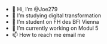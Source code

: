 - 👋 Hi, I’m @Joe279
- 👀 I’m studying digital transformation 
- 🌱 I’m student on FH des BFI Vienna
- 💞️ I’m currently working on Modul 5
- 📫 How to reach me email me
<!---
Joe279/Joe279 is a ✨ special ✨ repository because its `README.md` (this file) appears on your GitHub profile.
You can click the Preview link to take a look at your changes.
--->
